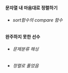 #### 문자열 내 마음대로 정렬하기
- ###### sort함수의 compare 함수

#### 완주하지 못한 선수
- ###### 문제분류 해싱
- ###### 정렬로 풀었음
